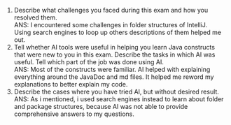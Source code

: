 1. Describe what challenges you faced during this exam and how you resolved them.\
ANS: I encountered some challenges in folder structures of IntelliJ. Using search engines to loop up others descriptions of them helped me out.
2. Tell whether AI tools were useful in helping you learn Java constructs that were new to you in this exam. Describe the
   tasks in which AI was useful. Tell which part of the job was done using AI.\
ANS: Most of the constructs were familiar. AI helped with explaining everything around the JavaDoc and md files. It helped me reword my explanations to better explain my code.
3. Describe the cases where you have tried AI, but without desired result.\
ANS: As i mentioned, i used search engines instead to learn about folder and package structures, because AI was not able to provide comprehensive answers to my questions.